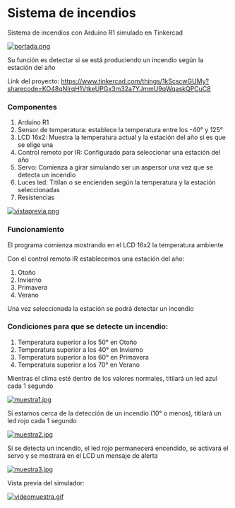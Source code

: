 # Sistema de incendios
Sistema de incendios con Arduino R1 simulado en Tinkercad

[![portada.png](https://i.postimg.cc/76GRHMmk/portada.png)](https://postimg.cc/njx2TmyR)

Su función es detectar si se está produciendo un incendio según la estación del año

Link del proyecto: https://www.tinkercad.com/things/1kScscwGUMy?sharecode=KO48qNIrqH1VtkeUPGx3m32a7YJmmU9qWqaskQPCuC8

### Componentes
1. Arduino R1
2. Sensor de temperatura: establece la temperatura entre los -40° y 125°
3. LCD 16x2: Muestra la temperatura actual y la estación del año si es que se elige una
4. Control remoto por IR: Configurado para seleccionar una estación del año
5. Servo: Comienza a girar simulando ser un aspersor una vez que se detecta un incendio
6. Luces led: Titilan o se encienden según la temperatura y la estación seleccionadas
7. Resistencias

[![vistaprevia.png](https://i.postimg.cc/SsCG1ZgJ/vistaprevia.png)](https://postimg.cc/ZBY3CLtS)

### Funcionamiento
El programa comienza mostrando en el LCD 16x2 la temperatura ambiente

Con el control remoto IR establecemos una estación del año:

1. Otoño 
2. Invierno
3. Primavera
4. Verano

Una vez seleccionada la estación se podrá detectar un incendio

### Condiciones para que se detecte un incendio:
1. Temperatura superior a los 50° en Otoño
2. Temperatura superior a los 40° en Invierno
3. Temperatura superior a los 60° en Primavera
4. Temperatura superior a los 70° en Verano

Mientras el clima esté dentro de los valores normales, titilará un led azul cada 1 segundo

[![muestra1.jpg](https://i.postimg.cc/6q0tx5FM/muestra1.jpg)](https://postimg.cc/5Q6Zw14z)

Si estamos cerca de la detección de un incendio (10° o menos), titilará un led rojo cada 1 segundo

[![muestra2.jpg](https://i.postimg.cc/K83wn8QC/muestra2.jpg)](https://postimg.cc/pmxsvxwB)

Si se detecta un incendio, el led rojo permanecerá encendido, se activará el servo y se mostrará en el LCD un mensaje de alerta

[![muestra3.jpg](https://i.postimg.cc/65M4d9TV/muestra3.jpg)](https://postimg.cc/4mh3GR6n)

Vista previa del simulador:

[![videomuestra.gif](https://i.postimg.cc/3NtNw5Ky/videomuestra.gif)](https://postimg.cc/WqJT9yqj)

